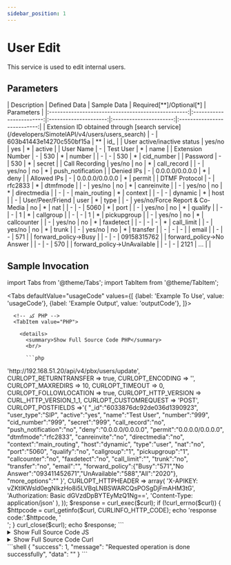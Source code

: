 ```yaml
---
sidebar_position: 1
---
```

# User Edit

This service is used to edit internal users.

## Parameters
<div class="custom-table">
|                     Description                    |       Defined Data       |      Sample Data      | Required[**]/Optional[*] |          Parameters          |
|:--------------------------------------------------:|:------------------------:|:---------------------:|:----------------------:|:---------------------------:|
| Extension ID obtained through [search service](/developers/SimotelAPI/v4/users/users_search) |                -         | 603b41443e14270c550bf15a |           **           |             id_             |
|             User active/inactive status            |             yes/no       |            yes         |            *           |            active           |
|                    User Name                        |                -         |        Test User       |            *           |             name            |
|                   Extension Number                  |                -         |            530         |            *           |            number           |
|                        -                            |                -         |            530         |            *           |          cid_number         |
|                     Password                         |                -         |            530         |            *           |            secret           |
|                   Call Recording                    |             yes/no       |            no          |            *           |         call_record         |
|                        -                            |             yes/no       |            no          |            *           |      push_notification      |
|                 Denied IPs                          |                -         |      0.0.0.0/0.0.0.0   |            *           |             deny            |
|                 Allowed IPs                         |                -         |      0.0.0.0/0.0.0.0   |            *           |            permit           |
|                   DTMF Protocol                     |                -         |          rfc2833       |            *           |           dtmfmode          |
|                        -                            |             yes/no       |            no          |            *           |         canreinvite         |
|                        -                            |             yes/no       |            no          |            *           |         directmedia         |
|                        -                            |                -         |       main_routing     |            *           |           context           |
|                        -                            |                -         |          dynamic       |            *           |             host            |
|                        -                            |        User/Peer/Friend  |           user         |            *           |             type            |
|                        -                            | yes/no/Force Report & Co-Media |            no          |            *           |             nat             |
|                        -                            |                -         |           5060        |            *           |             port            |
|                        -                            |             yes/no       |            no          |            *           |           qualify           |
|                        -                            |                -         |             1          |            *           |          callgroup          |
|                        -                            |                -         |             1          |            *           |         pickupgroup         |
|                        -                            |             yes/no       |            no          |            *           |         callcounter         |
|                        -                            |             yes/no       |            no          |            *           |          faxdetect          |
|                        -                            |                -         |             -          |            *           |          call_limit         |
|                        -                            |             yes/no       |            no          |            *           |            trunk            |
|                        -                            |             yes/no       |            no          |            *           |           transfer          |
|                        -                            |                -         |             -          |                        |            email            |
|                        -                            |                -         |            571         |                        |     forward_policy->Busy    |
|                        -                            |                -         |        09158315762     |                        |  forward_policy->No Answer  |
|                        -                            |                -         |            570         |                        | forward_policy->UnAvailable |
|                        -                            |                -         |           2121         |                  ...    |                             |
</div>

## Sample Invocation

<!--  -->
import Tabs from '@theme/Tabs';
import TabItem from '@theme/TabItem';

<Tabs
  defaultValue="usageCode"
  values={[
    {label: 'Example To Use', value: 'usageCode'},
    {label: 'Example Output', value: 'outputCode'},
  ]}>

  <!-- تب نمونه کد استفاده -->
  <TabItem value="usageCode">
    <Tabs
      defaultValue="PHP"
      values={[
        {label: 'PHP', value: 'PHP'},
        {label: 'JS', value: 'JS'},
        {label: 'Curl', value: 'Curl'},
      ]}>

      <!-- کد PHP -->
      <TabItem value="PHP">
	  
        <details>
          <summary>Show Full Source Code PHP</summary>
          <br/>

          ```php

<?php
	$curl = curl_init();

	curl_setopt_array($curl, array(
	  CURLOPT_URL => 'http://192.168.51.20/api/v4/pbx/users/update',
	  CURLOPT_RETURNTRANSFER => true,
	  CURLOPT_ENCODING => '',
	  CURLOPT_MAXREDIRS => 10,
	  CURLOPT_TIMEOUT => 0,
	  CURLOPT_FOLLOWLOCATION => true,
	  CURLOPT_HTTP_VERSION => CURL_HTTP_VERSION_1_1,
	  CURLOPT_CUSTOMREQUEST => 'POST',
	  CURLOPT_POSTFIELDS =>'{
			"_id":"6033876dc92de036d1390923",
			"user_type":"SIP",
			"active":"yes",
			"name":"Test User",
			"number":"999",
			"cid_number":"999",
			"secret":"999",
			"call_record":"no",
			"push_notification":"no",
			"deny":"0.0.0.0/0.0.0.0",
			"permit":"0.0.0.0/0.0.0.0",
			"dtmfmode":"rfc2833",
			"canreinvite":"no",
			"directmedia":"no",
			"context":"main_routing",
			"host":"dynamic",
			"type":"user",
			"nat":"no",
			"port":"5060",
			"qualify":"no",
			"callgroup":"1",
			"pickupgroup":"1",
			"callcounter":"no",
			"faxdetect":"no",
			"call_limit":"",
			"trunk":"no",
			"transfer":"no",
			"email":"",
			"forward_policy":{"Busy":"571","No Answer":"093411452671","UnAvailable":"588","All":"2020"},
			"more_options":""
			}',
	CURLOPT_HTTPHEADER => array(
		'X-APIKEY: vZKtIKWsld0egNlkzHo8i5LVBqLNBSWARCQsPOSgDjFmAHM3tG',
		'Authorization: Basic dGVzdDpBYTEyMzQ1Ng==',
		'Content-Type: application/json'
	),
	));

	$response = curl_exec($curl);

	if (!curl_errno($curl)) {
		$httpcode = curl_getinfo($curl, CURLINFO_HTTP_CODE);
		echo 'response code:'.$httpcode, '<br/>';
	}

	curl_close($curl);
	echo $response;

          ```

        </details>
      </TabItem>

      <!-- کد JS -->
      <TabItem value="JS">
        <details>
          <summary>Show Full Source Code JS</summary>
          <br/>

          ```js

		<html>
				<head>
					<script src="https://ajax.googleapis.com/ajax/libs/jquery/3.5.1/jquery.min.js"></script>
				</head>

				<body>
					<script>
				var settings = {
				"url": "http://192.168.51.20/api/v4/pbx/users/update",
				"method": "POST",
				"timeout": 0,
				"headers": {
					"X-APIKEY": "vZKtIKWsld0egNlkzHo8i5LVBqLNBSWARCQsPOSgDjFmAHM3tG",
					"Authorization": "Basic dGVzdDpBYTEyMzQ1Ng==",
					"Content-Type": "application/json"
				},
				"data": JSON.stringify({
					"_id": "603b41443e14270c550bf15a",
					"user_type": "SIP",
					"active": "yes",
					"name": "Test User",
					"number": "530",
					"cid_number": "530",
					"secret": "530",
					"call_record": "no",
					"push_notification": "no",
					"deny": "0.0.0.0/0.0.0.0",
					"permit": "0.0.0.0/0.0.0.0",
					"dtmfmode": "rfc2833",
					"canreinvite": "no",
					"directmedia": "no",
					"context": "main_routing",
					"host": "dynamic",
					"type": "user",
					"nat": "no",
					"port": "5060",
					"qualify": "no",
					"callgroup": "1",
					"pickupgroup": "1",
					"callcounter": "no",
					"faxdetect": "no",
					"call_limit": "",
					"trunk": "no",
					"transfer": "no",
					"email": "",
					"forward_policy": {
						"Busy": "571",
						"No Answer": "09158315762",
						"UnAvailable": "570",
						"All": "2121"
					},
					"more_options": ""
				}),
				};


					$.ajax(settings).always(function (jqXHR) {
						console.log("response code: " + jqXHR.status + " " + jqXHR.statusText);
						console.log("response body: " + jqXHR.responseText);
					});
					</script>
				</body>
			</html>

          ```

        </details>
      </TabItem>

      <TabItem value="Curl">
        <details>
          <summary>Show Full Source Code Curl</summary>
          <br/>

          ```bash

		curl --location --request POST 'http://192.168.51.20/api/v4/pbx/users/update' \
			--header 'X-APIKEY: vZKtIKWsld0egNlkzHo8i5LVBqLNBSWARCQsPOSgDjFmAHM3tG' \
			--header 'Authorization: Basic dGVzdDpBYTEyMzQ1Ng==' \
			--header 'Content-Type: application/json' \
			--data-raw '{
			"_id":"603f4ea7fcff3269187a3da3",
			"user_type":"SIP",
			"active":"yes",
			"name":"Test User2",
			"number":"909",
			"cid_number":"909",
			"secret":"909",
			"call_record":"no",
			"push_notification":"no",
			"deny":"0.0.0.0/0.0.0.0",
			"permit":"0.0.0.0/0.0.0.0",
			"dtmfmode":"rfc2833",
			"canreinvite":"no",
			"directmedia":"no",
			"context":"main_routing",
			"host":"dynamic",
			"type":"user",
			"nat":"no",
			"port":"5060",
			"qualify":"no",
			"callgroup":"1",
			"pickupgroup":"1",
			"callcounter":"no",
			"faxdetect":"no",
			"call_limit":"",
			"trunk":"no",
			"transfer":"no",
			"email":"",
			"forward_policy":{"Busy":"571","No Answer":"09158315762","UnAvailable":"570","All":"2121"},
			"more_options":""
			}'

          ```

        </details>
      </TabItem>

    </Tabs>
  </TabItem>

  <TabItem value="outputCode">

      ```shell

		{
			"success": 1,
			"message": "Requested operation is done successfully",
			"data": ""
		}

      ```
  </TabItem>

</Tabs>
